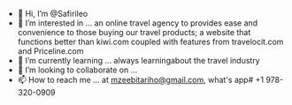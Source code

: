 - 👋 Hi, I’m @Safirileo
- 👀 I’m interested in ... an online travel agency to provides ease and convenience to those buying our travel products; a website that functions better than kiwi.com coupled with features from travelocit.com and Priceline.com
- 🌱 I’m currently learning ... always learningabout the travel industry
- 💞️ I’m looking to collaborate on ...
- 📫 How to reach me ... at mzeebitariho@gmail.com, what's app# +1 978-320-0909

<!---
Safirileo/Safirileo is a ✨ special ✨ repository because its `README.md` (this file) appears on your GitHub profile.
You can click the Preview link to take a look at your changes.
--->
